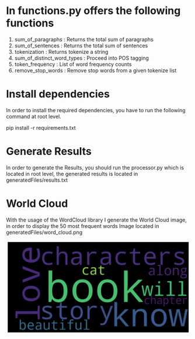 # In functions.py offers the following functions
1. sum_of_paragraphs : Returns the total sum of paragraphs
2. sum_of_sentences : Returns the total sum of sentences
3. tokenization : Returns tokenize a string
4. sum_of_distinct_word_types : Proceed into POS tagging
5. token_frequency : List of word frequency counts
6. remove_stop_words : Remove stop words from a given tokenize list

# Install dependencies
In order to install the required dependencies, you have to run the following command at root level.

pip install -r requirements.txt

# Generate Results
In order to generate the Results, you should run the processor.py which is located in root level, the generated results is 
located in generatedFiles/results.txt

# World Cloud 
With the usage of the WordCloud library I generate the World Cloud image, in order to display the 50 most frequent words 
Image located in generatedFiles/word_cloud.png

![](generatedFiles/word_cloud.png)